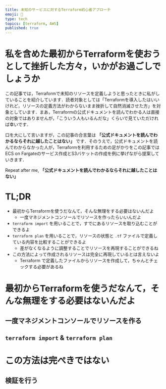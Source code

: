 ```yaml
---
title: 未知のサービスに対するTerraform初心者アプローチ
emoji: 🛵
type: tech
topics: [terraform, AWS]
published: true
---
```


# 私を含めた最初からTerraformを使おうとして挫折した方々，いかがお過ごしでしょうか
この記事では，Terraformで未知のリソースを定義しようと思ったときに私がしていることを紹介しています．読者対象としては「Terraformを導入したはいいけれど，リソースの定義方法がわからないまま挫折して自然消滅させた方」を対象としています．まあ，Terraformの公式ドキュメントを読んでわかる人は直接の対象ではありませんが，「こういう人もいるんだな」くらいで見ていただければ幸いです．

口を大にして言いますが，この記事の合言葉は **「公式ドキュメントを読んでわかるならそれに越したことはない」** です．そのうえで，公式ドキュメントを読んでわからなかった人が，Terraformを利用するための足がかりをこの記事ではECS on Fargateのサービス作成とS3バケットの作成を例に挙げながら提案していきます．

Repeat after me, **「公式ドキュメントを読んでわかるならそれに越したことはない」**

# TL;DR
- 最初からTerraformを使うだなんて，そんな無理をする必要はないんだよ
    - 一度マネジメントコンソールでリソースを作ったらいいんだよ
- `terraform import` を用いることで，すでにあるリソースを取り込むことができるよ
- `terraform plan` を用いることで，リソースの状態と `.tf` ファイルで定義している内容を比較することができるよ
    - 差がなくなるように調整することでリソースを再現することができるね
- この方法によって作成されるリソースは完全に再現しているとは言えないよ
    - Terraform で定義したファイルからリソースを作成して，ちゃんとチェックする必要があるね

# 最初からTerraformを使うだなんて，そんな無理をする必要はないんだよ

## 一度マネジメントコンソールでリソースを作る

## `terraform import` & `terraform plan`

# この方法は完ぺきではない

## 検証を行う
